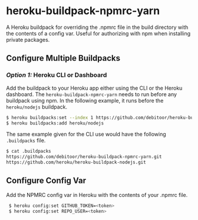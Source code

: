 # heroku-buildpack-npmrc-yarn
A Heroku buildpack for overriding the .npmrc file in the build directory with the contents of a config var. Useful for authorizing with npm when installing private packages.

## Configure Multiple Buildpacks
### _Option 1:_ Heroku CLI or Dashboard
Add the buildpack to your Heroku app either using the CLI or the Heroku dashboard. The `heroku-buildpack-npmrc-yarn` needs to run before any buildpack using npm. In the following example, it runs before the `heroku/nodejs` buildpack.
```bash
$ heroku buildpacks:set --index 1 https://github.com/debitoor/heroku-buildpack-npmrc-yarn.git
$ heroku buildpacks:add heroku/nodejs
```


The same example given for the CLI use would have the following `.buildpacks` file.

``` bash
$ cat .buildpacks
https://github.com/debitoor/heroku-buildpack-npmrc-yarn.git
https://github.com/heroku/heroku-buildpack-nodejs.git
```

## Configure Config Var
Add the NPMRC config var in Heroku with the contents of your .npmrc file.

``` bash
 $ heroku config:set GITHUB_TOKEN=<token>
 $ heroku config:set REPO_USER=<token>
```
